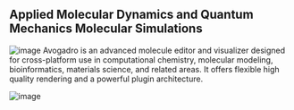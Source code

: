 
 ## Applied Molecular Dynamics and Quantum Mechanics Molecular Simulations

![image](https://github.com/user-attachments/assets/4e1b221b-f245-43a0-8714-96689839639f)
Avogadro is an advanced molecule editor and visualizer designed for cross-platform use in computational chemistry, molecular modeling, bioinformatics, materials science, and related areas. It offers flexible high quality rendering and a powerful plugin architecture.


![image](https://github.com/user-attachments/assets/196fbf98-990b-4f56-aed5-ddd807f64311)


